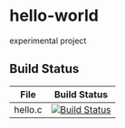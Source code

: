 # hello-world
experimental project

## Build Status

File|Build Status
---|---
hello.c|[![Build Status](https://travis-ci.com/Elsa730/hello-world.svg?branch=master)](https://travis-ci.com/Elsa730/hello-world)
